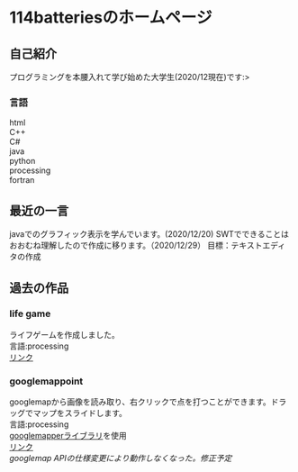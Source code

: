 # 114batteriesのホームページ
## 自己紹介
プログラミングを本腰入れて学び始めた大学生(2020/12現在)です:><br>
### 言語
html<br>
C++<br>
C#<br>
java<br>
python<br>
processing<br>
fortran<br>
## 最近の一言
javaでのグラフィック表示を学んでいます。(2020/12/20)
SWTでできることはおおむね理解したので作成に移ります。（2020/12/29）
目標：テキストエディタの作成
## 過去の作品
### life game
ライフゲームを作成しました。<br>
言語:processing<br>
[リンク](https://github.com/114batteries/114batteries.github.io/tree/main/history/lifeGame)
### googlemappoint
googlemapから画像を読み取り、右クリックで点を打つことができます。ドラッグでマップをスライドします。<br>
言語:processing<br>
[googlemapperライブラリ](https://github.com/beattiea/TiltyIMU/tree/master/Tilty%20Software/Processing/libraries/GoogleMapper/library)を使用<br>
[リンク](https://github.com/114batteries/114batteries.github.io/tree/main/history/googlemappoint)<br>
*googlemap APIの仕様変更により動作しなくなった。修正予定*
